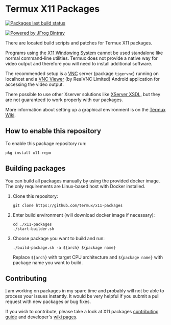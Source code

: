 # Termux X11 Packages

[![Packages last build status](https://github.com/termux/x11-packages/workflows/Packages/badge.svg)](https://github.com/termux/x11-packages/actions)

[![Powered by JFrog Bintray](./.github/static/powered-by-bintray.png)](https://bintray.com)

There are located build scripts and patches for Termux X11 packages.

Programs using the [X11 Windowing System] cannot be used standalone like normal
command-line utilities. Termux does not provide a native way for video output
and therefore you will need to install additional software.

The recommended setup is a [VNC] server (package `tigervnc`) running on
localhost and a [VNC Viewer] (by RealVNC Limited) Android application for
accessing the video output.

There possible to use other Xserver solutions like [XServer XSDL], but they are
not guaranteed to work properly with our packages.

More information about setting up a graphical environment is on the
[Termux Wiki].

## How to enable this repository

To enable this package repository run:
```
pkg install x11-repo
```

## Building packages

You can build all packages manually by using the provided docker image. The only
requirements are Linux-based host with Docker installed.

1. Clone this repository:
	```
	git clone https://github.com/termux/x11-packages
	```

2. Enter build environment (will download docker image if necessary):
	```
	cd ./x11-packages
	./start-builder.sh
	```

3. Choose package you want to build and run:
	```
	./build-package.sh -a ${arch} ${package name}
	```
	Replace `${arch}` with target CPU architecture and `${package name}` with
	package name you want to build.

## Contributing

[I](https://github.com/xeffyr) am working on packages in my spare time and probably
will not be able to process your issues instantly. It would be very helpful if you
submit a pull request with new packages or bug fixes.

If you wish to contribute, please take a look at X11 packages [contributing guide](./CONTRIBUTING.md)
and developer's [wiki pages](https://github.com/termux/termux-packages/wiki).

[X11 Windowing System]: <https://en.wikipedia.org/wiki/X_Window_System>
[Termux Wiki]: <https://wiki.termux.com/wiki/Graphical_Environment>
[VNC]: <https://en.wikipedia.org/wiki/Virtual_Network_Computing>
[VNC Viewer]: <https://play.google.com/store/apps/details?id=com.realvnc.viewer.android>
[XServer XSDL]: <https://play.google.com/store/apps/details?id=x.org.server>
